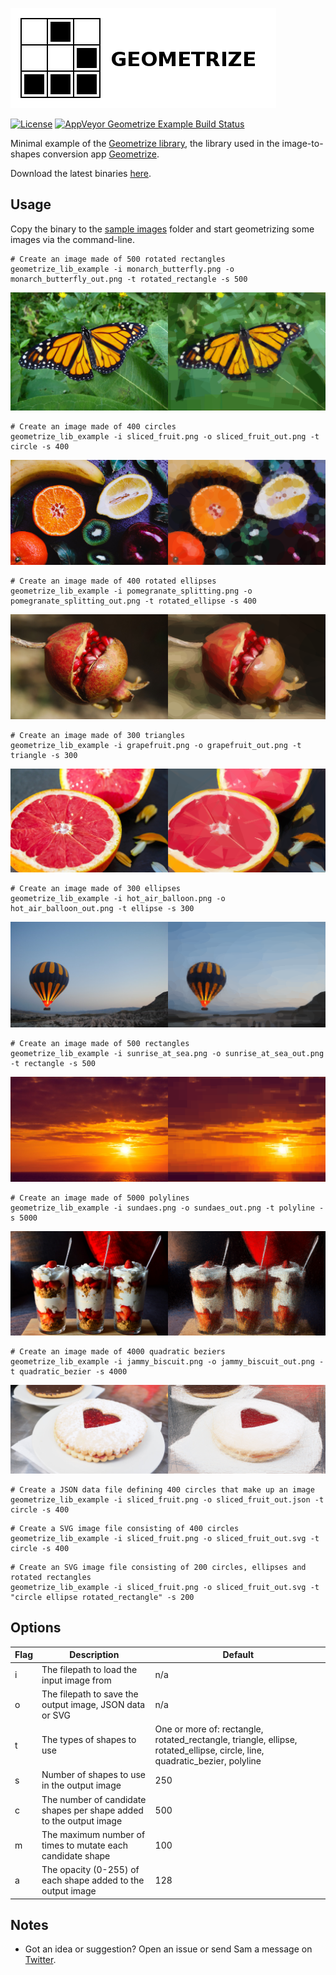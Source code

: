 [![Geometrize library example logo](https://github.com/Tw1ddle/geometrize-lib-example/blob/master/screenshots/geometrize_lib_example_logo.png?raw=true "Geometrize - library for geometrizing images into geometric primitives demo logo")](http://www.geometrize.co.uk)

[![License](http://img.shields.io/:license-mit-blue.svg?style=flat-square)](https://github.com/Tw1ddle/geometrize-lib-example/blob/master/LICENSE)
[![AppVeyor Geometrize Example Build Status](https://ci.appveyor.com/api/projects/status/tav5nu3isxvdjkbh?svg=true)](https://ci.appveyor.com/project/Tw1ddle/geometrize-lib-example)

Minimal example of the [Geometrize library](https://github.com/Tw1ddle/geometrize-lib), the library used in the image-to-shapes conversion app [Geometrize](http://www.geometrize.co.uk).

Download the latest binaries [here](https://s3.amazonaws.com/geometrize-lib-example-bucket/index.html).

## Usage

Copy the binary to the [sample images](https://github.com/Tw1ddle/geometrize-lib-example/tree/master/sample_images/) folder and start geometrizing some images via the command-line.

```
# Create an image made of 500 rotated rectangles
geometrize_lib_example -i monarch_butterfly.png -o monarch_butterfly_out.png -t rotated_rectangle -s 500
```

[![Geometrize Monarch Butterfly Example](https://github.com/Tw1ddle/geometrize-lib-example/blob/master/screenshots/monarch_butterfly.png?raw=true "Geometrize Monarch Butterfly Example")](http://www.geometrize.co.uk)


```
# Create an image made of 400 circles
geometrize_lib_example -i sliced_fruit.png -o sliced_fruit_out.png -t circle -s 400
```

[![Geometrize Fruit Example](https://github.com/Tw1ddle/geometrize-lib-example/blob/master/screenshots/sliced_fruit.png?raw=true "Geometrize Fruit Example")](http://www.geometrize.co.uk)

```
# Create an image made of 400 rotated ellipses
geometrize_lib_example -i pomegranate_splitting.png -o pomegranate_splitting_out.png -t rotated_ellipse -s 400
```

[![Geometrize Pomegranate Example](https://github.com/Tw1ddle/geometrize-lib-example/blob/master/screenshots/pomegranate_splitting.png?raw=true "Geometrize Pomegranate Example")](http://www.geometrize.co.uk)

```
# Create an image made of 300 triangles
geometrize_lib_example -i grapefruit.png -o grapefruit_out.png -t triangle -s 300
```

[![Geometrize Grapefruit Example](https://github.com/Tw1ddle/geometrize-lib-example/blob/master/screenshots/grapefruit.png?raw=true "Geometrize Grapefruit Example")](http://www.geometrize.co.uk)

```
# Create an image made of 300 ellipses
geometrize_lib_example -i hot_air_balloon.png -o hot_air_balloon_out.png -t ellipse -s 300
```

[![Geometrize Hot Air Balloon Example](https://github.com/Tw1ddle/geometrize-lib-example/blob/master/screenshots/hot_air_balloon.png?raw=true "Geometrize Hot Air Balloon Example")](http://www.geometrize.co.uk)


```
# Create an image made of 500 rectangles
geometrize_lib_example -i sunrise_at_sea.png -o sunrise_at_sea_out.png -t rectangle -s 500
```

[![Geometrize Sunrise At Sea Example](https://github.com/Tw1ddle/geometrize-lib-example/blob/master/screenshots/sunrise_at_sea.png?raw=true "Geometrize Sunrise At Sea Example")](http://www.geometrize.co.uk)


```
# Create an image made of 5000 polylines
geometrize_lib_example -i sundaes.png -o sundaes_out.png -t polyline -s 5000
```

[![Geometrize Sundaes Example](https://github.com/Tw1ddle/geometrize-lib-example/blob/master/screenshots/sundaes.png?raw=true "Geometrize Sundaes Example")](http://www.geometrize.co.uk)

```
# Create an image made of 4000 quadratic beziers
geometrize_lib_example -i jammy_biscuit.png -o jammy_biscuit_out.png -t quadratic_bezier -s 4000
```

[![Geometrize Jammy Biscuit Example](https://github.com/Tw1ddle/geometrize-lib-example/blob/master/screenshots/jammy_biscuit.png?raw=true "Geometrize Jammy Biscuit Example")](http://www.geometrize.co.uk)

```
# Create a JSON data file defining 400 circles that make up an image
geometrize_lib_example -i sliced_fruit.png -o sliced_fruit_out.json -t circle -s 400
```

```
# Create a SVG image file consisting of 400 circles 
geometrize_lib_example -i sliced_fruit.png -o sliced_fruit_out.svg -t circle -s 400
```

```
# Create an SVG image file consisting of 200 circles, ellipses and rotated rectangles
geometrize_lib_example -i sliced_fruit.png -o sliced_fruit_out.svg -t "circle ellipse rotated_rectangle" -s 200
```

## Options

Flag            | Description    | Default    |
--------------- | ---------------| ---------|
i               | The filepath to load the input image from | n/a
o               | The filepath to save the output image, JSON data or SVG | n/a
t               | The types of shapes to use | One or more of: rectangle, rotated_rectangle, triangle, ellipse, rotated_ellipse, circle, line, quadratic_bezier, polyline
s               | Number of shapes to use in the output image | 250
c               | The number of candidate shapes per shape added to the output image | 500
m               | The maximum number of times to mutate each candidate shape | 100
a               | The opacity (0-255) of each shape added to the output image | 128

## Notes
 * Got an idea or suggestion? Open an issue or send Sam a message on [Twitter](https://twitter.com/Sam_Twidale).